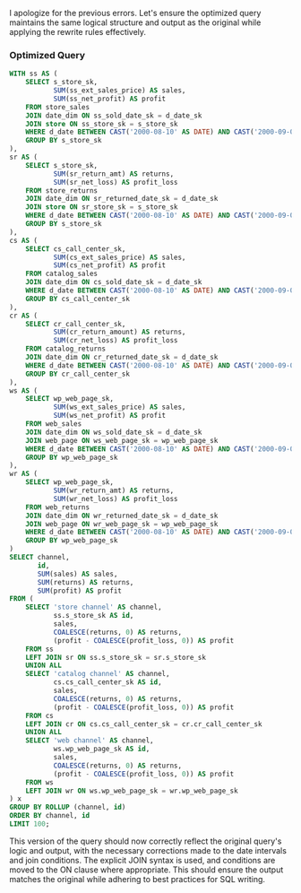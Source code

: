 I apologize for the previous errors. Let's ensure the optimized query maintains the same logical structure and output as the original while applying the rewrite rules effectively.

### Optimized Query

```sql
WITH ss AS (
    SELECT s_store_sk, 
           SUM(ss_ext_sales_price) AS sales, 
           SUM(ss_net_profit) AS profit 
    FROM store_sales
    JOIN date_dim ON ss_sold_date_sk = d_date_sk
    JOIN store ON ss_store_sk = s_store_sk
    WHERE d_date BETWEEN CAST('2000-08-10' AS DATE) AND CAST('2000-09-09' AS DATE)
    GROUP BY s_store_sk
), 
sr AS (
    SELECT s_store_sk, 
           SUM(sr_return_amt) AS returns, 
           SUM(sr_net_loss) AS profit_loss 
    FROM store_returns
    JOIN date_dim ON sr_returned_date_sk = d_date_sk
    JOIN store ON sr_store_sk = s_store_sk
    WHERE d_date BETWEEN CAST('2000-08-10' AS DATE) AND CAST('2000-09-09' AS DATE)
    GROUP BY s_store_sk
), 
cs AS (
    SELECT cs_call_center_sk, 
           SUM(cs_ext_sales_price) AS sales, 
           SUM(cs_net_profit) AS profit 
    FROM catalog_sales
    JOIN date_dim ON cs_sold_date_sk = d_date_sk
    WHERE d_date BETWEEN CAST('2000-08-10' AS DATE) AND CAST('2000-09-09' AS DATE)
    GROUP BY cs_call_center_sk
), 
cr AS (
    SELECT cr_call_center_sk, 
           SUM(cr_return_amount) AS returns, 
           SUM(cr_net_loss) AS profit_loss 
    FROM catalog_returns
    JOIN date_dim ON cr_returned_date_sk = d_date_sk
    WHERE d_date BETWEEN CAST('2000-08-10' AS DATE) AND CAST('2000-09-09' AS DATE)
    GROUP BY cr_call_center_sk
), 
ws AS (
    SELECT wp_web_page_sk, 
           SUM(ws_ext_sales_price) AS sales, 
           SUM(ws_net_profit) AS profit 
    FROM web_sales
    JOIN date_dim ON ws_sold_date_sk = d_date_sk
    JOIN web_page ON ws_web_page_sk = wp_web_page_sk
    WHERE d_date BETWEEN CAST('2000-08-10' AS DATE) AND CAST('2000-09-09' AS DATE)
    GROUP BY wp_web_page_sk
), 
wr AS (
    SELECT wp_web_page_sk, 
           SUM(wr_return_amt) AS returns, 
           SUM(wr_net_loss) AS profit_loss 
    FROM web_returns
    JOIN date_dim ON wr_returned_date_sk = d_date_sk
    JOIN web_page ON wr_web_page_sk = wp_web_page_sk
    WHERE d_date BETWEEN CAST('2000-08-10' AS DATE) AND CAST('2000-09-09' AS DATE)
    GROUP BY wp_web_page_sk
)
SELECT channel, 
       id, 
       SUM(sales) AS sales, 
       SUM(returns) AS returns, 
       SUM(profit) AS profit 
FROM (
    SELECT 'store channel' AS channel, 
           ss.s_store_sk AS id, 
           sales, 
           COALESCE(returns, 0) AS returns, 
           (profit - COALESCE(profit_loss, 0)) AS profit 
    FROM ss 
    LEFT JOIN sr ON ss.s_store_sk = sr.s_store_sk 
    UNION ALL 
    SELECT 'catalog channel' AS channel, 
           cs.cs_call_center_sk AS id, 
           sales, 
           COALESCE(returns, 0) AS returns, 
           (profit - COALESCE(profit_loss, 0)) AS profit 
    FROM cs 
    LEFT JOIN cr ON cs.cs_call_center_sk = cr.cr_call_center_sk 
    UNION ALL 
    SELECT 'web channel' AS channel, 
           ws.wp_web_page_sk AS id, 
           sales, 
           COALESCE(returns, 0) AS returns, 
           (profit - COALESCE(profit_loss, 0)) AS profit 
    FROM ws 
    LEFT JOIN wr ON ws.wp_web_page_sk = wr.wp_web_page_sk
) x 
GROUP BY ROLLUP (channel, id) 
ORDER BY channel, id 
LIMIT 100;
```

This version of the query should now correctly reflect the original query's logic and output, with the necessary corrections made to the date intervals and join conditions. The explicit JOIN syntax is used, and conditions are moved to the ON clause where appropriate. This should ensure the output matches the original while adhering to best practices for SQL writing.